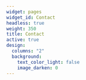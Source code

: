 ```yaml
---
widget: pages
widget_id: Contact
headless: true
weight: 350
title: Contact
active: true
design:
  columns: "2"
  background:
    text_color_light: false
    image_darken: 0
---
```

